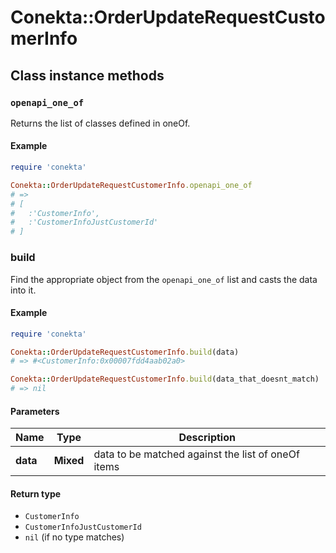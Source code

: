 # Conekta::OrderUpdateRequestCustomerInfo

## Class instance methods

### `openapi_one_of`

Returns the list of classes defined in oneOf.

#### Example

```ruby
require 'conekta'

Conekta::OrderUpdateRequestCustomerInfo.openapi_one_of
# =>
# [
#   :'CustomerInfo',
#   :'CustomerInfoJustCustomerId'
# ]
```

### build

Find the appropriate object from the `openapi_one_of` list and casts the data into it.

#### Example

```ruby
require 'conekta'

Conekta::OrderUpdateRequestCustomerInfo.build(data)
# => #<CustomerInfo:0x00007fdd4aab02a0>

Conekta::OrderUpdateRequestCustomerInfo.build(data_that_doesnt_match)
# => nil
```

#### Parameters

| Name | Type | Description |
| ---- | ---- | ----------- |
| **data** | **Mixed** | data to be matched against the list of oneOf items |

#### Return type

- `CustomerInfo`
- `CustomerInfoJustCustomerId`
- `nil` (if no type matches)

